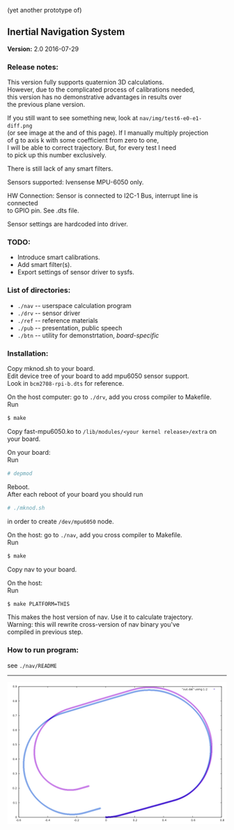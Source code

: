 (yet another prototype of)  
## Inertial Navigation System

**Version:** 2.0 2016-07-29

### Release notes:
This version fully supports quaternion 3D calculations.  
However, due to the complicated process of calibrations needed,  
this version has no demonstrative advantages in results over  
the previous plane version.  

If you still want to see something new, look at `nav/img/test6-e0-e1-diff.png`   
(or see image at the and of this page). If I manually multiply projection  
of g to axis k with some coefficient from zero to one,   
I will be able to correct trajectory. But, for every test I need   
to pick up this number exclusively.  

There is still lack of any smart filters.  

Sensors supported: Ivensense MPU-6050 only.  

HW Connection: Sensor is connected to I2C-1 Bus, interrupt line is connected  
to GPIO pin. See .dts file.  

Sensor settings are hardcoded into driver.  

### TODO:
* Introduce smart calibrations.
* Add smart filter(s).
* Export settings of sensor driver to sysfs.

### List of directories:
* `./nav` -- userspace calculation program
* `./drv` -- sensor driver
* `./ref` -- reference materials
* `./pub` -- presentation, public speech
* `./btn` -- utility for demonstrtation, *board-specific*

### Installation:
Copy mknod.sh to your board.  
Edit device tree of your board to add mpu6050 sensor support.   
Look in `bcm2708-rpi-b.dts` for reference.   

On the host computer: go to `./drv`, add you cross compiler to Makefile.  
Run  
```sh 
$ make
```
Copy fast-mpu6050.ko to `/lib/modules/<your kernel release>/extra` on your board.   

On your board:  
Run  
```sh
# depmod
```
Reboot.  
After each reboot of your board you should run  
```sh
# ./mknod.sh
```
in order to create `/dev/mpu6050` node.  

On the host: go to `./nav`, add you cross compiler to Makefile.  
Run  
```sh
$ make
```
Copy nav to your board.  

On the host:  
Run  
```sh
$ make PLATFORM=THIS
```
This makes the host version of nav. Use it to calculate trajectory.  
Warning: this will rewrite cross-version of nav binary you've  
compiled in previous step.  

### How to run program:
see `./nav/README`

---
![test6-e0-e1-diff](./nav/img/test6-e0-e1-diff.png)
